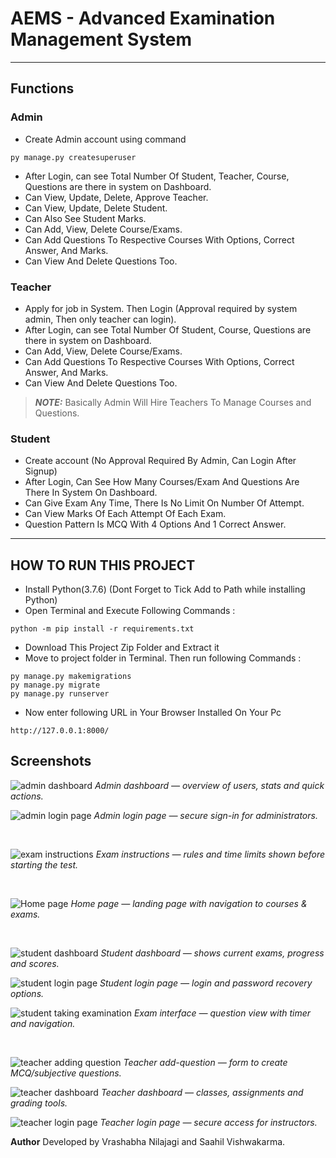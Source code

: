 # AEMS - Advanced Examination Management System

---
## Functions
### Admin
- Create Admin account using command
```
py manage.py createsuperuser
```
- After Login, can see Total Number Of Student, Teacher, Course, Questions are there in system on Dashboard.
- Can View, Update, Delete, Approve Teacher.
- Can View, Update, Delete Student.
- Can Also See Student Marks.
- Can Add, View, Delete Course/Exams.
- Can Add Questions To Respective Courses With Options, Correct Answer, And Marks.
- Can View And Delete Questions Too.

### Teacher
- Apply for job in System. Then Login (Approval required by system admin, Then only teacher can login).
- After Login, can see Total Number Of Student, Course, Questions are there in system on Dashboard.
- Can Add, View, Delete Course/Exams.
- Can Add Questions To Respective Courses With Options, Correct Answer, And Marks.
- Can View And Delete Questions Too.
> **_NOTE:_**  Basically Admin Will Hire Teachers To Manage Courses and Questions.

### Student
- Create account (No Approval Required By Admin, Can Login After Signup)
- After Login, Can See How Many Courses/Exam And Questions Are There In System On Dashboard.
- Can Give Exam Any Time, There Is No Limit On Number Of Attempt.
- Can View Marks Of Each Attempt Of Each Exam.
- Question Pattern Is MCQ With 4 Options And 1 Correct Answer.
---

## HOW TO RUN THIS PROJECT
- Install Python(3.7.6) (Dont Forget to Tick Add to Path while installing Python)
- Open Terminal and Execute Following Commands :
```
python -m pip install -r requirements.txt
```
- Download This Project Zip Folder and Extract it
- Move to project folder in Terminal. Then run following Commands :
```
py manage.py makemigrations
py manage.py migrate
py manage.py runserver
```
- Now enter following URL in Your Browser Installed On Your Pc
```
http://127.0.0.1:8000/
```

## Screenshots

![admin dashboard](./images/admin%20dashboard.png)
*Admin dashboard — overview of users, stats and quick actions.*

![admin login page](./images/admin%20login%20page.png)
*Admin login page — secure sign-in for administrators.*

&nbsp;

![exam instructions](./images/exam%20instructions.png)
*Exam instructions — rules and time limits shown before starting the test.*

&nbsp;

![Home page](./images/Home%20page.png)
*Home page — landing page with navigation to courses & exams.*

&nbsp;

![student dashboard](./images/student%20dashboard.png)
*Student dashboard — shows current exams, progress and scores.*

![student login page](./images/student%20login%20page.png)
*Student login page — login and password recovery options.*

![student taking examination](./images/student%20taking%20examination.png)
*Exam interface — question view with timer and navigation.*

&nbsp;

![teacher adding question](./images/teacher%20adding%20question.png)
*Teacher add-question — form to create MCQ/subjective questions.*

![teacher dashboard](./images/teacher%20dashboard.png)
*Teacher dashboard — classes, assignments and grading tools.*

![teacher login page](./images/teacher%20login%20page.png)
*Teacher login page — secure access for instructors.*

**Author**
Developed by Vrashabha Nilajagi and Saahil Vishwakarma.
